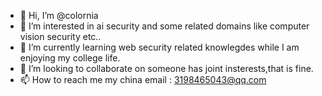 - 👋 Hi, I’m @colornia
- 👀 I’m interested in ai security and some related domains like computer vision security etc..
- 🌱 I’m currently learning web security related knowlegdes while I am enjoying my college life.
- 💞️ I’m looking to collaborate on someone has joint insterests,that is fine.
- 📫 How to reach me 
my china email : 3198465043@qq.com

